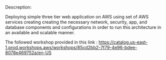 Descreption:

Deploying simple  three tier web application on AWS using set of AWS services creating creating the necessary network, security, app, and database components and configurations in order to run this architecture in an available and scalable manner.

The followed workshop provided in this link  :
https://catalog.us-east-1.prod.workshops.aws/workshops/85cd2bb2-7f79-4e96-bdee-8078e469752a/en-US


